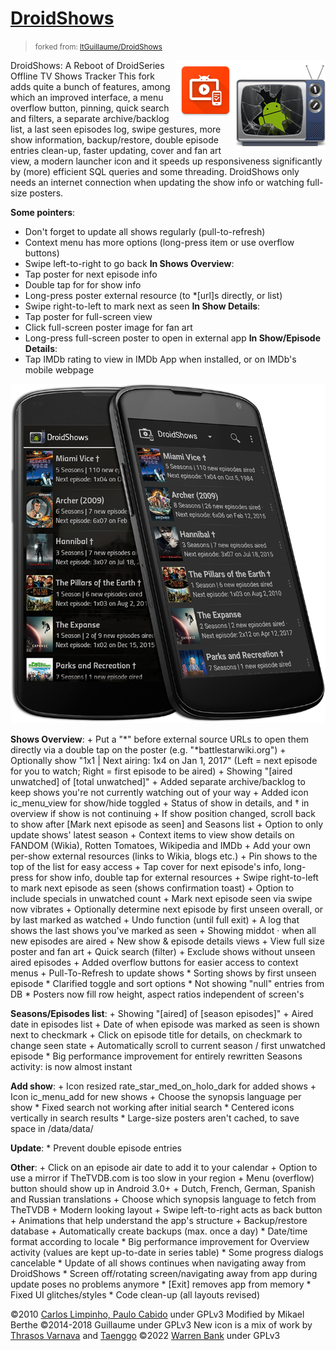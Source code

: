 # [DroidShows](https://github.com/warren-bank/fork-Android-DroidShows)
> <small>forked from: <a href="https://github.com/ltGuillaume/DroidShows">ltGuillaume/DroidShows</a></small>

<img src="etc/icon/icon6.png" align="right"/><img src="etc/icon/material.png" align="right"/>
DroidShows: A Reboot of DroidSeries Offline TV Shows Tracker
This fork adds quite a bunch of features, among which an improved interface, a menu overflow button, pinning, quick search and filters, a separate archive/backlog list, a last seen episodes log, swipe gestures, more show information, backup/restore, double episode entries clean-up, faster updating, cover and fan art view, a modern launcher icon and it speeds up responsiveness significantly by (more) efficient SQL queries and some threading. DroidShows only needs an internet connection when updating the show info or watching full-size posters.

__Some pointers__:
* Don't forget to update all shows regularly (pull-to-refresh)
* Context menu has more options (long-press item or use overflow buttons)
* Swipe left-to-right to go back
__In Shows Overview__:
* Tap poster for next episode info
* Double tap for for show info
* Long-press poster external resource (to \*[url]s directly, or list)
* Swipe right-to-left to mark next as seen
__In Show Details__:
* Tap poster for full-screen view
* Click full-screen poster image for fan art
* Long-press full-screen poster to open in external app
__In Show/Episode Details__:
* Tap IMDb rating to view in IMDb App when installed, or on IMDb's mobile webpage

![DroidShows Screenshot](./etc/icon/screenshot.png)

__Shows Overview__:
\+ Put a "\*" before external source URLs to open them directly via a double tap on the poster (e.g. "\*battlestarwiki.org")
\+ Optionally show "1x1 | Next airing: 1x4 on Jan 1, 2017" (Left = next episode for you to watch; Right = first episode to be aired)
\+ Showing "[aired unwatched] of [total unwatched]"
\+ Added separate archive/backlog to keep shows you're not currently watching out of your way
\+ Added icon ic_menu_view for show/hide toggled
\+ Status of show in details, and † in overview if show is not continuing
\+ If show position changed, scroll back to show after [Mark next episode as seen] and Seasons list
\+ Option to only update shows' latest season
\+ Context items to view show details on FANDOM (Wikia), Rotten Tomatoes, Wikipedia and IMDb
\+ Add your own per-show external resources (links to Wikia, blogs etc.)
\+ Pin shows to the top of the list for easy access
\+ Tap cover for next episode's info, long-press for show info, double tap for external resources
\+ Swipe right-to-left to mark next episode as seen (shows confirmation toast)
\+ Option to include specials in unwatched count
\+ Mark next episode seen via swipe now vibrates
\+ Optionally determine next episode by first unseen overall, or by last marked as watched
\+ Undo function (until full exit)
\+ A log that shows the last shows you've marked as seen
\+ Showing middot · when all new episodes are aired
\+ New show & episode details views
\+ View full size poster and fan art
\+ Quick search (filter)
\+ Exclude shows without unseen aired episodes
\+ Added overflow buttons for easier access to context menus
\+ Pull-To-Refresh to update shows
\* Sorting shows by first unseen episode
\* Clarified toggle and sort options
\* Not showing "null" entries from DB
\* Posters now fill row height, aspect ratios independent of screen's

__Seasons/Episodes list__:
\+ Showing "[aired] of [season episodes]"
\+ Aired date in episodes list
\+ Date of when episode was marked as seen is shown next to checkmark
\+ Click on episode title for details, on checkmark to change seen state
\+ Automatically scroll to current season / first unwatched episode
\* Big performance improvement for entirely rewritten Seasons activity: is now almost instant

__Add show__:
\+ Icon resized rate_star_med_on_holo_dark for added shows
\+ Icon ic_menu_add for new shows
\+ Choose the synopsis language per show
\* Fixed search not working after initial search
\* Centered icons vertically in search results
\* Large-size posters aren't cached, to save space in /data/data/

__Update__:
\* Prevent double episode entries

__Other__:
\+ Click on an episode air date to add it to your calendar
\+ Option to use a mirror if TheTVDB.com is too slow in your region
\+ Menu (overflow) button should show up in Android 3.0+
\+ Dutch, French, German, Spanish and Russian translations
\+ Choose which synopsis language to fetch from TheTVDB
\+ Modern looking layout
\+ Swipe left-to-right acts as back button
\+ Animations that help understand the app's structure
\+ Backup/restore database
\+ Automatically create backups (max. once a day)
\* Date/time format according to locale
\* Big performance improvement for Overview activity (values are kept up-to-date in series table)
\* Some progress dialogs cancelable
\* Update of all shows continues when navigating away from DroidShows
\* Screen off/rotating screen/navigating away from app during update poses no problems anymore
\* [Exit] removes app from memory
\* Fixed UI glitches/styles
\* Code clean-up (all layouts revised)

&copy;2010 [Carlos Limpinho, Paulo Cabido](https://code.google.com/p/droidseries) under GPLv3
Modified by Mikael Berthe
&copy;2014-2018 Guillaume under GPLv3
New icon is a mix of work by [Thrasos Varnava](https://iconeasy.com/icon/tv-shows-2-icon) and [Taenggo](https://wallalay.com/wallpapers-for-android-67-177682-desktop-background.html)
&copy;2022 [Warren Bank](https://github.com/warren-bank) under GPLv3
